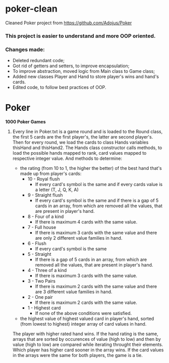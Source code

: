# poker-clean
Cleaned Poker project from https://github.com/Adojus/Poker

### This project is easier to understand and more OOP oriented.
### Changes made:
* Deleted redundant code;
* Got rid of getters and setters, to improve encapsulation;
* To improve abstraction, moved logic from Main class to Game class;
* Added new classes Player and Hand to store player's wins and hand's cards.
* Edited code, to follow best practices of OOP.

# Poker

**1000 Poker Games**


1.    Every line in Poker.txt is a game round and is loaded to the Round class, the first 5 cards are the first player's, the latter are second player's. Then for every round, we load the cards to class Hands variables thisHand and thisHand2. The Hands class constructor calls methods, to load the possible hands mapped to rank, card values mapped to respective integer value. And methods to determine: 
        * the rating (from 10 to 1, the higher the better) of the best hand that's made up from player's cards:
            * 10 - Royal flush
                * If every card's symbol is the same and if every cards value is a letter (T, J, Q, K, A)
            * 9 - Straight flush
                * If every card's symbol is the same and if there is a gap of 5 cards in an array, from which are removed all the values, that are present in player's hand.
            * 8 - Four of a kind
                * If there is maximum 4 cards with the same value.
            * 7 - Full house
                * If there is maximum 3 cards with the same value and there are only 2 different value families in hand.
            * 6 - Flush
                * If every card's symbol is the same
            * 5 - Straight
                * If there is a gap of 5 cards in an array, from which are removed all the values, that are present in player's hand.
            * 4 - Three of a kind
                * If there is maximum 3 cards with the same value.
            * 3 - Two Pairs
                * If there is maximum 2 cards with the same value and there are 3 different value families in hand.
            * 2 - One pair
                * If there is maximum 2 cards with the same value.
            * 1 - Highest card
                * If none of the above conditions were satisfied.
        * the highest value of highest valued card in player's hand, sorted (from lowest to highest) integer array of card values in hand.

        The player with higher rated hand wins. If the hand rating is the same, arrays that are sorted by occurences of value (high to low) and then by value (high to low) are compared while iterating throught their elements. Which player has higher card sooner in the array wins. If the card values in the arrays were the same for both players, the game is a tie.
